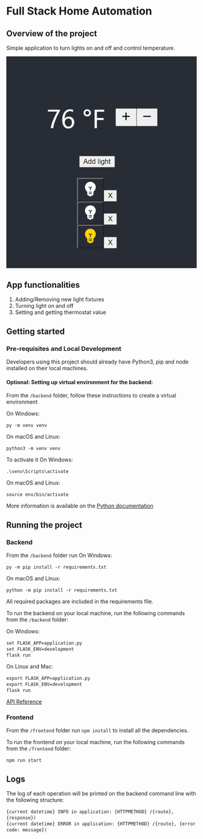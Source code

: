 # Full Stack Home Automation

## Overview of the project

Simple application to turn lights on and off and control temperature.

![Home Automation demo](demo/demo.gif)

## App functionalities

1. Adding/Removing new light fixtures
2. Turning light on and off
3. Setting and getting thermostat value

## Getting started

### Pre-requisites and Local Development 

Developers using this project should already have Python3, pip and node installed on their local machines.

#### Optional: Setting up virtual environment for the backend:

From the `/backend` folder, follow these instructions to create a virtual environment

On Windows:
```
py -m venv venv
```
On macOS and Linux:
```
python3 -m venv venv
```

To activate it 
On Windows:
```
.\venv\Scripts\activate
```
On macOS and Linux:
```
source env/bin/activate
```

More information is available on the [Python documentation](
https://packaging.python.org/guides/installing-using-pip-and-virtual-environments/)

## Running the project

### Backend
From the `/backend` folder run 
On Windows:
```
py -m pip install -r requirements.txt 
```
On macOS and Linux:
```
python -m pip install -r requirements.txt
```
All required packages are included in the requirements file. 

To run the backend on your local machine, run the following commands from the `/backend` folder: 

On Windows:
```
set FLASK_APP=application.py
set FLASK_ENV=development
flask run
```

On Linux and Mac:
```
export FLASK_APP=application.py
export FLASK_ENV=development
flask run
```
[API Reference](backend/README.md)

### Frontend
From the `/frontend` folder run `npm install` to install all the dependencies.

To run the frontend on your local machine, run the following commands from the `/frontend` folder: 

```
npm run start
```

## Logs

The log of each operation will be printed on the backend command line with the following structure:
```
{current datetime} INFO in application: {HTTPMETHOD} /{route}, {response})
{current datetime} ERROR in application: {HTTPMETHOD} /{route}, {error code: message})
```

